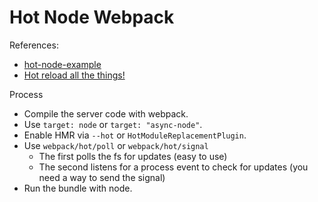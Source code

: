 # Hot Node Webpack

References:

- [hot-node-example](https://github.com/webpack/hot-node-example)
- [Hot reload all the things!](https://hackernoon.com/hot-reload-all-the-things-ec0fed8ab0)

Process

- Compile the server code with webpack.
- Use `target: node` or `target: "async-node"`.
- Enable HMR via `--hot` or `HotModuleReplacementPlugin`.
- Use `webpack/hot/poll` or `webpack/hot/signal`
  - The first polls the fs for updates (easy to use)
  - The second listens for a process event to check for updates (you need a way to send the signal)
- Run the bundle with node.